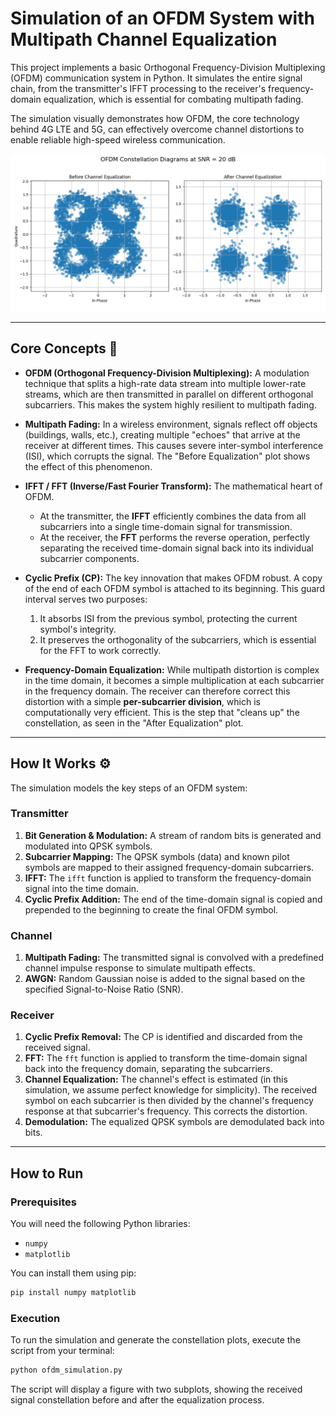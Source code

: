 # Simulation of an OFDM System with Multipath Channel Equalization

This project implements a basic Orthogonal Frequency-Division Multiplexing (OFDM) communication system in Python. It simulates the entire signal chain, from the transmitter's IFFT processing to the receiver's frequency-domain equalization, which is essential for combating multipath fading.

The simulation visually demonstrates how OFDM, the core technology behind 4G LTE and 5G, can effectively overcome channel distortions to enable reliable high-speed wireless communication.

![OFDM Constellations](Figure_2.png)

---

## Core Concepts 📶

* **OFDM (Orthogonal Frequency-Division Multiplexing):** A modulation technique that splits a high-rate data stream into multiple lower-rate streams, which are then transmitted in parallel on different orthogonal subcarriers. This makes the system highly resilient to multipath fading.

* **Multipath Fading:** In a wireless environment, signals reflect off objects (buildings, walls, etc.), creating multiple "echoes" that arrive at the receiver at different times. This causes severe inter-symbol interference (ISI), which corrupts the signal. The "Before Equalization" plot shows the effect of this phenomenon.

* **IFFT / FFT (Inverse/Fast Fourier Transform):** The mathematical heart of OFDM.
    * At the transmitter, the **IFFT** efficiently combines the data from all subcarriers into a single time-domain signal for transmission.
    * At the receiver, the **FFT** performs the reverse operation, perfectly separating the received time-domain signal back into its individual subcarrier components.

* **Cyclic Prefix (CP):** The key innovation that makes OFDM robust. A copy of the end of each OFDM symbol is attached to its beginning. This guard interval serves two purposes:
    1.  It absorbs ISI from the previous symbol, protecting the current symbol's integrity.
    2.  It preserves the orthogonality of the subcarriers, which is essential for the FFT to work correctly.

* **Frequency-Domain Equalization:** While multipath distortion is complex in the time domain, it becomes a simple multiplication at each subcarrier in the frequency domain. The receiver can therefore correct this distortion with a simple **per-subcarrier division**, which is computationally very efficient. This is the step that "cleans up" the constellation, as seen in the "After Equalization" plot.

---

## How It Works ⚙️

The simulation models the key steps of an OFDM system:

### Transmitter

1.  **Bit Generation & Modulation:** A stream of random bits is generated and modulated into QPSK symbols.
2.  **Subcarrier Mapping:** The QPSK symbols (data) and known pilot symbols are mapped to their assigned frequency-domain subcarriers.
3.  **IFFT:** The `ifft` function is applied to transform the frequency-domain signal into the time domain.
4.  **Cyclic Prefix Addition:** The end of the time-domain signal is copied and prepended to the beginning to create the final OFDM symbol.

### Channel

1.  **Multipath Fading:** The transmitted signal is convolved with a predefined channel impulse response to simulate multipath effects.
2.  **AWGN:** Random Gaussian noise is added to the signal based on the specified Signal-to-Noise Ratio (SNR).

### Receiver

1.  **Cyclic Prefix Removal:** The CP is identified and discarded from the received signal.
2.  **FFT:** The `fft` function is applied to transform the time-domain signal back into the frequency domain, separating the subcarriers.
3.  **Channel Equalization:** The channel's effect is estimated (in this simulation, we assume perfect knowledge for simplicity). The received symbol on each subcarrier is then divided by the channel's frequency response at that subcarrier's frequency. This corrects the distortion.
4.  **Demodulation:** The equalized QPSK symbols are demodulated back into bits.

---

## How to Run

### Prerequisites

You will need the following Python libraries:
* `numpy`
* `matplotlib`

You can install them using pip:
```bash
pip install numpy matplotlib
```

### Execution

To run the simulation and generate the constellation plots, execute the script from your terminal:
```bash
python ofdm_simulation.py
```
The script will display a figure with two subplots, showing the received signal constellation before and after the equalization process.
